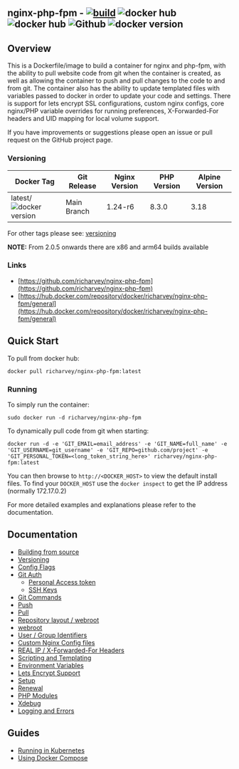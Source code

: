 ## nginx-php-fpm - [![build](https://github.com/richarvey/nginx-php-fpm/actions/workflows/build_images.yml/badge.svg)](https://github.com/richarvey/nginx-php-fpm/actions/workflows/build_images.yml) ![docker hub](https://img.shields.io/docker/pulls/richarvey/nginx-php-fpm.svg) ![docker hub](https://img.shields.io/docker/stars/richarvey/nginx-php-fpm.svg) ![Github](https://img.shields.io/github/stars/richarvey/nginx-php-fpm.svg) ![docker version](https://img.shields.io/docker/v/richarvey/nginx-php-fpm?sort=semver)

## Overview
This is a Dockerfile/image to build a container for nginx and php-fpm, with the ability to pull website code from git when the container is created, as well as allowing the container to push and pull changes to the code to and from git. The container also has the ability to update templated files with variables passed to docker in order to update your code and settings. There is support for lets encrypt SSL configurations, custom nginx configs, core nginx/PHP variable overrides for running preferences, X-Forwarded-For headers and UID mapping for local volume support.

If you have improvements or suggestions please open an issue or pull request on the GitHub project page.

### Versioning
| Docker Tag | Git Release | Nginx Version | PHP Version | Alpine Version |
|-----|-------|-----|--------|--------|
| latest/![docker version](https://img.shields.io/docker/v/richarvey/nginx-php-fpm?sort=semver)| Main Branch |1.24-r6 | 8.3.0 | 3.18 |

For other tags please see: [versioning](https://github.com/richarvey/nginx-php-fpm/blob/main/docs/versioning.md)

__NOTE:__ From 2.0.5 onwards there are x86 and arm64 builds available

### Links
- [https://github.com/richarvey/nginx-php-fpm](https://github.com/richarvey/nginx-php-fpm)
- [https://hub.docker.com/repository/docker/richarvey/nginx-php-fpm/general](https://hub.docker.com/repository/docker/richarvey/nginx-php-fpm/general)

## Quick Start
To pull from docker hub:
```
docker pull richarvey/nginx-php-fpm:latest
```
### Running
To simply run the container:
```
sudo docker run -d richarvey/nginx-php-fpm
```
To dynamically pull code from git when starting:
```
docker run -d -e 'GIT_EMAIL=email_address' -e 'GIT_NAME=full_name' -e 'GIT_USERNAME=git_username' -e 'GIT_REPO=github.com/project' -e 'GIT_PERSONAL_TOKEN=<long_token_string_here>' richarvey/nginx-php-fpm:latest
```

You can then browse to ```http://<DOCKER_HOST>``` to view the default install files. To find your ```DOCKER_HOST``` use the ```docker inspect``` to get the IP address (normally 172.17.0.2)

For more detailed examples and explanations please refer to the documentation.
## Documentation

- [Building from source](https://github.com/richarvey/nginx-php-fpm/blob/main/docs/building.md)
- [Versioning](https://github.com/richarvey/nginx-php-fpm/blob/main/docs/versioning.md)
- [Config Flags](https://github.com/richarvey/nginx-php-fpm/blob/main/docs/config_flags.md)
- [Git Auth](https://github.com/richarvey/nginx-php-fpm/blob/main/docs/git_auth.md)
  - [Personal Access token](https://github.com/richarvey/nginx-php-fpm/blob/main/docs/git_auth.md#personal-access-token)
  - [SSH Keys](https://github.com/richarvey/nginx-php-fpm/blob/main/docs/git_auth.md#ssh-keys)
- [Git Commands](https://github.com/richarvey/nginx-php-fpm/blob/main/docs/git_commands.md)
 - [Push](https://github.com/richarvey/nginx-php-fpm/blob/main/docs/git_commands.md#push-code-to-git)
 - [Pull](https://github.com/richarvey/nginx-php-fpm/blob/main/docs/git_commands.md#pull-code-from-git-refresh)
- [Repository layout / webroot](https://github.com/richarvey/nginx-php-fpm/blob/main/docs/repo_layout.md)
 - [webroot](https://github.com/richarvey/nginx-php-fpm/blob/main/docs/repo_layout.md#src--webroot)
- [User / Group Identifiers](https://github.com/richarvey/nginx-php-fpm/blob/main/docs/UID_GID_Mapping.md)
- [Custom Nginx Config files](https://github.com/richarvey/nginx-php-fpm/blob/main/docs/nginx_configs.md)
 - [REAL IP / X-Forwarded-For Headers](https://github.com/richarvey/nginx-php-fpm/blob/main/docs/nginx_configs.md#real-ip--x-forwarded-for-headers)
- [Scripting and Templating](https://github.com/richarvey/nginx-php-fpm/blob/main/docs/scripting_templating.md)
 - [Environment Variables](https://github.com/richarvey/nginx-php-fpm/blob/main/docs/scripting_templating.md#using-environment-variables--templating)
- [Lets Encrypt Support](https://github.com/richarvey/nginx-php-fpm/blob/main/docs/lets_encrypt.md)
 - [Setup](https://github.com/richarvey/nginx-php-fpm/blob/main/docs/lets_encrypt.md#setup)
 - [Renewal](https://github.com/richarvey/nginx-php-fpm/blob/main/docs/lets_encrypt.md#renewal)
- [PHP Modules](https://github.com/richarvey/nginx-php-fpm/blob/main/docs/php_modules.md)
- [Xdebug](https://github.com/richarvey/nginx-php-fpm/blob/main/docs/xdebug.md)
- [Logging and Errors](https://github.com/richarvey/nginx-php-fpm/blob/main/docs/logs.md)

## Guides
- [Running in Kubernetes](https://github.com/richarvey/nginx-php-fpm/blob/main/docs/guides/kubernetes.md)
- [Using Docker Compose](https://github.com/richarvey/nginx-php-fpm/blob/main/docs/guides/docker_compose.md)
